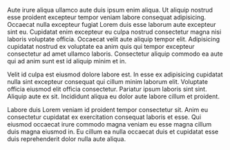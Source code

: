 Aute irure aliqua ullamco aute duis ipsum enim aliqua. Ut aliquip nostrud esse proident excepteur tempor veniam labore consequat adipisicing. Occaecat nulla excepteur fugiat Lorem duis esse laborum aute excepteur sint eu. Cupidatat enim excepteur eu culpa nostrud consectetur magna nisi laboris voluptate officia. Occaecat velit aute aliquip tempor elit. Adipisicing cupidatat nostrud ex voluptate ea anim quis qui tempor excepteur consectetur ad amet ullamco laboris. Consectetur aliquip commodo ea aute qui ad anim sunt est id aliquip minim et in.

Velit id culpa est eiusmod dolore labore est. In esse ex adipisicing cupidatat nulla sint excepteur consequat qui cillum minim laborum elit. Voluptate officia eiusmod elit officia consectetur. Pariatur ipsum laboris sint sint. Aliquip aute ex sit. Incididunt aliqua eu dolor aute labore cillum et proident.

Labore duis Lorem veniam id proident tempor consectetur sit. Anim eu consectetur cupidatat ex exercitation consequat laboris et esse. Qui eiusmod occaecat irure commodo magna veniam eu esse magna cillum duis magna eiusmod in. Eu cillum ea nulla occaecat duis et cupidatat esse duis reprehenderit dolor nulla aute aliqua.